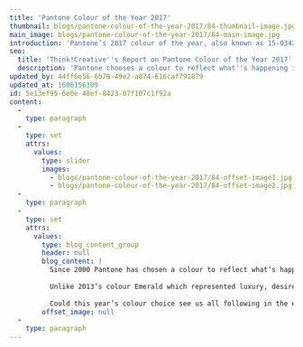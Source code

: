 ```yaml
---
title: 'Pantone Colour of the Year 2017'
thumbnail: blogs/pantone-colour-of-the-year-2017/84-thumbnail-image.jpg
main_image: blogs/pantone-colour-of-the-year-2017/84-main-image.jpg
introduction: 'Pantone’s 2017 colour of the year, also known as 15-0343 Greenery is described as a ‘zesty yellow-green hue’. The colour is inspired by nature’s neutral tone in foliage and “Evokes the first days of spring when nature’s greens revive, restore and renew”.'
seo:
  title: 'Think!Creative''s Report on Pantone Colour of the Year 2017'
  description: 'Pantone chooses a colour to reflect what''s happening in our world in all aspects of design fashion, interior design and graphic design. call us on 01253 297900'
updated_by: 44ff6e56-6b78-49e2-a074-616caf791879
updated_at: 1606156309
id: 5e13ef95-6e0e-48ef-8423-07f107c1f92a
content:
  -
    type: paragraph
  -
    type: set
    attrs:
      values:
        type: slider
        images:
          - blogs/pantone-colour-of-the-year-2017/84-offset-image1.jpg
          - blogs/pantone-colour-of-the-year-2017/84-offset-image2.jpg
  -
    type: paragraph
  -
    type: set
    attrs:
      values:
        type: blog_content_group
        header: null
        blog_content: |
          Since 2000 Pantone has chosen a colour to reflect what’s happening in our world and has influenced and inspired trends in all aspects of design from fashion, interior design and innovation to architecture and graphic design.
          
          Unlike 2013’s colour Emerald which represented luxury, desire, elegance and beauty. Greenery embodies the sense of growth with notions of creating sustainable resources and environmentally friendly choices with hope of new beginnings. The idea of reconnecting to our environment with a fresh feeling embodied within attitudes from the last year, which saw the rise of organic and green superfoods such as avocado, kale and vegan lifestyle choices.
          
          Could this year’s colour choice see us all following in the expression of healthy resolutions and connecting with nature?
        offset_image: null
  -
    type: paragraph
---
```

